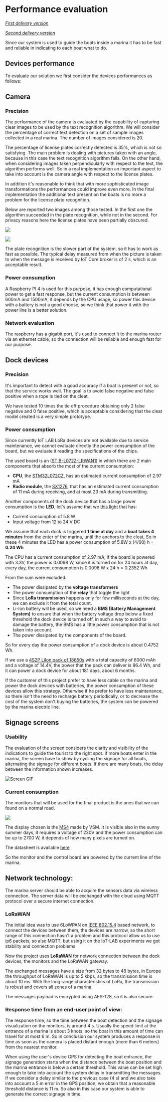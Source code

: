 # Performance evaluation

*[First delivery version](https://github.com/kernel-machine/IoTGroupProject/tree/first_assignment/Evaluation.md)*

*[Second delivery version](https://github.com/kernel-machine/IoTGroupProject/tree/second_assignment/Evaluation.md)*

Since our system is used to guide the boats inside a marina it has to be fast and reliable in indicating to each boat what to do.

## Devices performance

To evaluate our solution we first consider the devices performances as follows:

## Camera

### Precision

The performance of the camera is evaluated by the capability of capturing clear images to be used by the text recognition algorithm. We will consider the percentage of correct text detection on a set of sample images collected in a real marina. The number of images considered is 20.

The percentage of license plates correctly detected is 35%, which is not so satisfying. The main problem is dealing with pictures taken with an angle, because in this case the text recognition algorithm fails. On the other hand, when considering images taken perpendicularly with respect to the text, the algorithm performs well. So in a real implementation an important aspect to take into account is the camera angle with respect to the license plates.

In addition it's reasonable to think that with more sophisticated image transformations the performances could improve even more. In the final implementation the additional text present on the boats is no more a problem for the license plate recognition.

Below are reported two images among those tested. In the first one the algorithm succeeded in the plate recognition, while not in the second. For privacy reasons here the license plates have been partially obscured.

![](resources/images/boat_img_1.jpg)

![](resources/images/boat_img_2.jpg)

The plate recognition is the slower part of the system, so it has to work as fast as possible. The typical delay measured from when the picture is taken to when the message is received by IoT Core broker is of 2 s, which is an acceptable result.

### Power consumption

A Raspberry PI 4 is used for this purpose, it has enough computational power to get a fast response, but the current consumption is between 600mA and 1500mA, it depends by the CPU usage, so power this device with a battery is not a good choose, so we think that power it with the power line is a better solution.

### Network evaluation

The raspberry has a gigabit port, it's used to connect it to the marina router via an ethernet cable, so the connection will be reliable and enough fast for our purpose.

## Dock devices

### Precision

It's important to detect with a good accuracy if a boat is present or not, so that the service works well. The goal is to avoid false negative and false positive when a rope is tied on the cleat.

We have tested 10 times the tie off procedure obtaining only 2 false negative and 0 false positive, which is acceptable considering that the cleat model created is a very simple prototype.

### Power consumption

Since currently IoT LAB LoRa devices are not available due to service maintenance, we cannot evaluate directly the power consumption of the board, but we evaluate it reading the specifications of the chips.

The used board is an ([ST B-L072Z-LRWAN1](https://www.iot-lab.info/docs/boards/st-b-l072z-lrwan1/)) in which there are 2 main components that absorb the most of the current consumption:

- **CPU**, the [STM32L072CZ](https://www.st.com/en/microcontrollers-microprocessors/stm32l072cz.html), has an estimated current consumption of 2.97 mA
- **Radio module**, the [SX1276](https://www.semtech.com/products/wireless-rf/lora-core/sx1276), that has an estimated current consumption of 11 mA during receiving, and at most 23 mA during transmitting.

Another components of the dock device that has a large power consumption is the **LED**, let's assume that we [this light](https://cablematic.com/it/prodotti/luce-a-led-per-semaforo-ip65-200mm-12-24v-verde-SM028/) that has:

- Current consumption of 5.8 W
- Input voltage from 12 to 24 V DC

We assume that each dock is triggered **1 time at day** and a **boat takes 4 minutes** from the enter of the marina, until the anchors to the cleat, So in these 4 minutes the LED has a power consumption of 5.8W x (4/60) h = **0.24 Wh**

The CPU has a current consumption of 2.97 mA, if the board is powered with 3.3V, the power is 0.0098 W, since it is turned on for 24 hours at day, every day, the current consumption is 0.0098 W x 24 h =  0.2352 Wh

From the sum were excluded:

- The power dissipated by the **voltage transformers**
- The power consumption of the **relay** that toggle the light
- Since **LoRa transmission** happens only for few milliseconds at the day, we can exclude it from the total count.
- Li-Ion battery will be used, so we need a **BMS (Battery Management System)** to ensure that when the battery voltage drop below a fixed threshold the dock device is turned off, in such a way to avoid to damage the battery, the BMS has a little power consumption that is not taken into account.
- The power dissipated by the components of the board.

So for every day the power consumption of a dock device is about 0.4752 Wh.

If we use a [4S2P LiIon pack of 18650s](https://it.aliexpress.com/i/4001228530702.html) with a total capacity of 6000 mAh and a voltage of 14.4V, the power that the pack can deliver is 86.4 Wh, and it can power a dock device for about 181 days, about 6 months.

If the customer of this project prefer to have less cable on the marina and power the dock devices with batteries, the power consumption of these devices allow this strategy. 
Otherwise if he prefer to have less maintenance, so there isn't the need to recharge battery periodically, or to decrease the cost of the system don't buying the batteries, the system can be powered by the marina electric line.

## Signage screens

### Usability

The evaluation of the screen considers the clarity and visibility of the indications to guide the tourist to the right spot.
If more boats enter in the marina, the screen have to show by cycling the signage for all boats, alternating the signage for different boats. If there are many boats, the delay between the information shown increases.

![Screen GIF](resources/images/screen.gif)

### Current consumption

The monitors that will be used for the final product is the ones that we can found on a normal road.

![](http://www.vmstech.co.uk/images/top-ms4.jpg)

The display chosen is the [MS4](http://www.vmstech.co.uk/ms4.htm) made by VSM.
It is visible also in the sunny summer days, it requires a voltage of 230V and the power consumption can be up to 2700 W, it depends of how many pixels are turned on.

The datasheet is available [here](http://www.vmstech.co.uk/downloads/MS4.pdf)

So the monitor and the control board are powered by the current line of the marina.

## Network technology:

The marina server should be able to acquire the sensors data via wireless connection. The server data will be exchanged with the cloud using MQTT protocol over a secure internet connection.

### LoRaWAN

The initial idea was to use 6LoWPAN on [IEEE 802.15.4](https://en.wikipedia.org/wiki/IEEE_802.15.4) based network, to connect the devices between them, the devices are narrow, so the short range of this connection hasn't a problem and this protocol allow us to use ip6 packets, so also MQTT, but using it on the IoT-LAB experiments we got stability and connection problems.

Now the project uses **LoRaWAN** for network connection between the dock devices, the monitors and the LoRaWAN gateway.

The exchanged messages have a size from 32 bytes to 48 bytes, in Europe the throughput of LoRaWAN is up to 5 kbps, so the transmission time is about 10 ms.
With the long range characteristics of LoRa, the transmission is robust and covers all zones of a marina.

The messages payload is encrypted using AES-128, so it is also secure.

### Response time from an end-user point of view: 

The response time, so the time between the boat detection and the signage visualization on the monitors, is around 4 s. Usually the speed limit at the entrance of a marina is about 3 knots, so the boat in this amount of time can travel for at most 6 m. So in conclusion our system produces a response in time as soon as the camera is placed distant enough (more than 6 meters) from the nearest monitor.

When using the user's device GPS for detecting the boat entrance, the signage generation starts when the distance between the boat position and the marina entrance is below a certain threshold. This value can be set high enough to take into account the system delay in transmitting the messages. If we consider a delay similar to the previous case (4 s) and we also take into account a 5 m error in the GPS position, we obtain that a reasonable threshold distance is 11 m. So also in this case our system is able to generate the correct signage in time.

